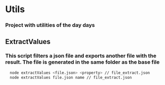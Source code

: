 # Utils

### Project with utilities of the day days


## ExtractValues

### This script filters a json file and exports another file with the result. The file is generated in the same folder as the base file

```bash
  node extractValues <file.json> <property> // file_extract.json
  node extractValues file.json name // file_extract.json
```